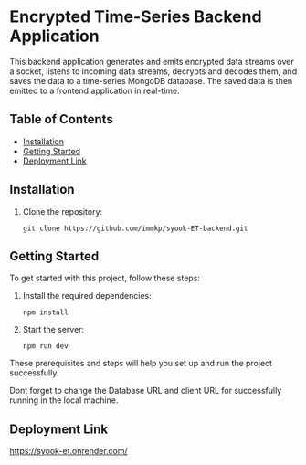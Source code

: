 # Encrypted Time-Series Backend Application

This backend application generates and emits encrypted data streams over a socket, listens to incoming data streams, decrypts and decodes them, and saves the data to a time-series MongoDB database. The saved data is then emitted to a frontend application in real-time.

## Table of Contents
- [Installation](#Installation)
- [Getting Started](#GettingStarted)
- [Deployment Link](#DeploymentLink)

## Installation

1. Clone the repository:

   ```shell
   git clone https://github.com/immkp/syook-ET-backend.git
   ```

## Getting Started

To get started with this project, follow these steps:


1. Install the required dependencies:
    ```shell
    npm install
    ```

2. Start the server:
    ```shell
    npm run dev
    ```

These prerequisites and steps will help you set up and run the project successfully. 

Dont forget to change the Database URL and client URL for successfully running in the local machine.


## Deployment Link

https://syook-et.onrender.com/
